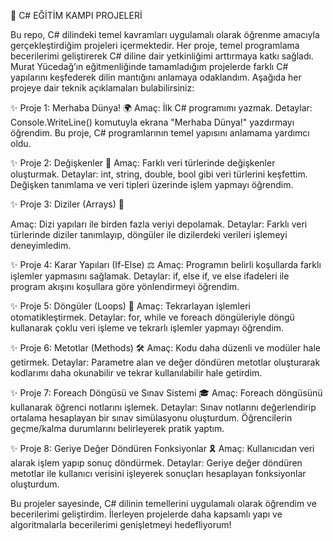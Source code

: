 🚀 C# EĞİTİM KAMPI PROJELERİ

Bu repo, C# dilindeki temel kavramları uygulamalı olarak öğrenme amacıyla gerçekleştirdiğim projeleri içermektedir. Her proje, temel programlama becerilerimi geliştirerek C# diline dair yetkinliğimi arttırmaya katkı sağladı. Murat Yücedağ’ın eğitmenliğinde tamamladığım projelerde farklı C# yapılarını keşfederek dilin mantığını anlamaya odaklandım. Aşağıda her projeye dair teknik açıklamaları bulabilirsiniz:

✨ Proje 1: Merhaba Dünya! 🌍
Amaç: İlk C# programımı yazmak.
Detaylar: Console.WriteLine() komutuyla ekrana "Merhaba Dünya!" yazdırmayı öğrendim. Bu proje, C# programlarının temel yapısını anlamama yardımcı oldu. 

✨ Proje 2: Değişkenler 🔢
Amaç: Farklı veri türlerinde değişkenler oluşturmak.
Detaylar: int, string, double, bool gibi veri türlerini keşfettim. Değişken tanımlama ve veri tipleri üzerinde işlem yapmayı öğrendim. 

✨ Proje 3: Diziler (Arrays) 🧩

Amaç: Dizi yapıları ile birden fazla veriyi depolamak.
Detaylar: Farklı veri türlerinde diziler tanımlayıp, döngüler ile dizilerdeki verileri işlemeyi deneyimledim. 

✨ Proje 4: Karar Yapıları (If-Else) ⚖️
Amaç: Programın belirli koşullarda farklı işlemler yapmasını sağlamak.
Detaylar: if, else if, ve else ifadeleri ile program akışını koşullara göre yönlendirmeyi öğrendim. 

✨ Proje 5: Döngüler (Loops) 🔄
Amaç: Tekrarlayan işlemleri otomatikleştirmek.
Detaylar: for, while ve foreach döngüleriyle döngü kullanarak çoklu veri işleme ve tekrarlı işlemler yapmayı öğrendim. 

✨ Proje 6: Metotlar (Methods) 🛠️
Amaç: Kodu daha düzenli ve modüler hale getirmek.
Detaylar: Parametre alan ve değer döndüren metotlar oluşturarak kodlarımı daha okunabilir ve tekrar kullanılabilir hale getirdim. 

✨ Proje 7: Foreach Döngüsü ve Sınav Sistemi  🎓
Amaç: Foreach döngüsünü kullanarak öğrenci notlarını işlemek.
Detaylar: Sınav notlarını değerlendirip ortalama hesaplayan bir sınav simülasyonu oluşturdum. Öğrencilerin geçme/kalma durumlarını belirleyerek pratik yaptım.

✨ Proje 8: Geriye Değer Döndüren Fonksiyonlar 🎗️
Amaç: Kullanıcıdan veri alarak işlem yapıp sonuç döndürmek.
Detaylar: Geriye değer döndüren metotlar ile kullanıcı verisini işleyerek sonuçları hesaplayan fonksiyonlar oluşturdum. 

Bu projeler sayesinde, C# dilinin temellerini uygulamalı olarak öğrendim ve becerilerimi geliştirdim. İlerleyen projelerde daha kapsamlı yapı ve algoritmalarla becerilerimi genişletmeyi hedefliyorum!
